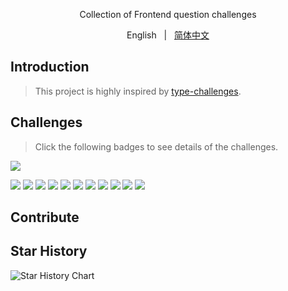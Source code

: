 <div align="center">
  <p>Collection of Frontend question challenges</p>
  <p>English &nbsp; | &nbsp; <a href="./README.zh-CN.md">简体中文</a></p>
</div>

## Introduction

> This project is highly inspired by [type-challenges](https://github.com/type-challenges/type-challenges).

## Challenges

> Click the following badges to see details of the challenges.

<img src="https://img.shields.io/badge/HTML-1-e54d26" />
<p>
  
</p>

<img src="https://img.shields.io/badge/CSS-1-4a90e2" />

<img src="https://img.shields.io/badge/JavaScript-1-f7df1e" />

<img src="https://img.shields.io/badge/Vue-1-42b883" />

<img src="https://img.shields.io/badge/React-1-087ea4" />

<img src="https://img.shields.io/badge/Node-1-417e38" />

<img src="https://img.shields.io/badge/Engineering-1-deeppink" />

<img src="https://img.shields.io/badge/Browser-1-yellow" />

<img src="https://img.shields.io/badge/Network-1-teal" />

<img src="https://img.shields.io/badge/Datastruct%20&%20algorithm-1-719f0e" />

<img src="https://img.shields.io/badge/Compatibility-1-blue" />

<img src="https://img.shields.io/badge/Miscellaneous-1-orange" />

## Contribute


## Star History

<picture>
  <source media="(prefers-color-scheme: dark)" srcset="https://api.star-history.com/svg?repos=yaxingson/frontend-question-challenges&type=Date&theme=dark" />
  <source media="(prefers-color-scheme: light)" srcset="https://api.star-history.com/svg?repos=yaxingson/frontend-question-challenges&type=Date" />
  <img alt="Star History Chart" src="https://api.star-history.com/svg?repos=yaxingson/frontend-question-challenges&type=Date" />
</picture>
